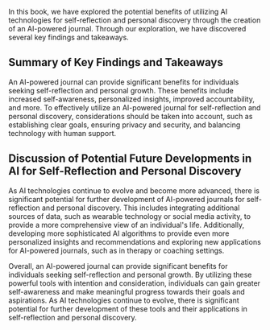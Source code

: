 
In this book, we have explored the potential benefits of utilizing AI technologies for self-reflection and personal discovery through the creation of an AI-powered journal. Through our exploration, we have discovered several key findings and takeaways.

Summary of Key Findings and Takeaways
-------------------------------------

An AI-powered journal can provide significant benefits for individuals seeking self-reflection and personal growth. These benefits include increased self-awareness, personalized insights, improved accountability, and more. To effectively utilize an AI-powered journal for self-reflection and personal discovery, considerations should be taken into account, such as establishing clear goals, ensuring privacy and security, and balancing technology with human support.

Discussion of Potential Future Developments in AI for Self-Reflection and Personal Discovery
--------------------------------------------------------------------------------------------

As AI technologies continue to evolve and become more advanced, there is significant potential for further development of AI-powered journals for self-reflection and personal discovery. This includes integrating additional sources of data, such as wearable technology or social media activity, to provide a more comprehensive view of an individual's life. Additionally, developing more sophisticated AI algorithms to provide even more personalized insights and recommendations and exploring new applications for AI-powered journals, such as in therapy or coaching settings.

Overall, an AI-powered journal can provide significant benefits for individuals seeking self-reflection and personal growth. By utilizing these powerful tools with intention and consideration, individuals can gain greater self-awareness and make meaningful progress towards their goals and aspirations. As AI technologies continue to evolve, there is significant potential for further development of these tools and their applications in self-reflection and personal discovery.

